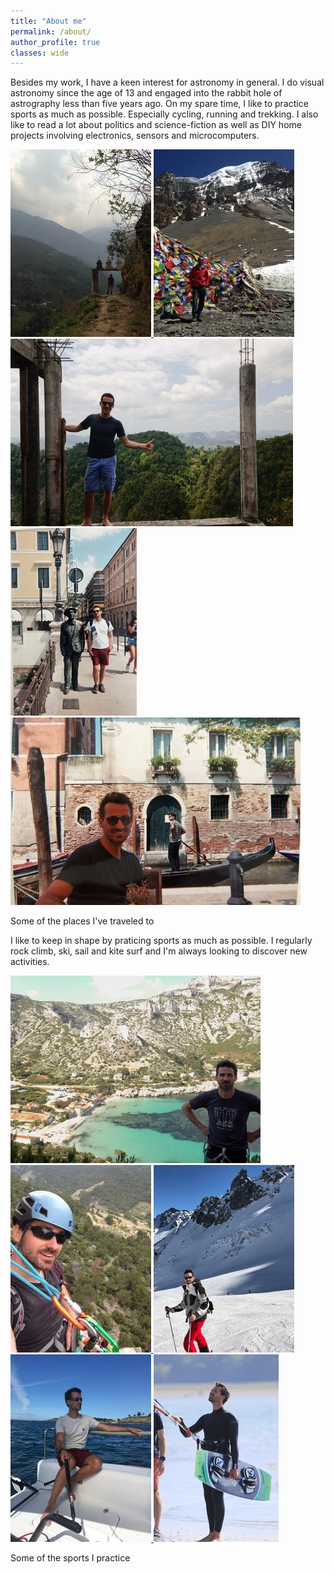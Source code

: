 ```yaml
---
title: "About me"
permalink: /about/
author_profile: true
classes: wide
---
```


Besides my work, I have a keen interest for astronomy in general. I do visual astronomy since the age of 13 and engaged into the rabbit hole of astrography less than five years ago.
On my spare time, I like to practice sports as much as possible. Especially cycling, running and trekking. I also like to read a lot about politics and science-fiction as well as DIY home projects involving electronics, sensors and microcomputers.

<div class="gallery-scroll">
  <a href="/images/sports/travels-1.jpg" title="Hiking the Anapurnas in Nepal" class="image-popup">
    <img class="gallery-img" src="/images/sports/thumbnails/travels-1.jpg" alt="Hiking the Anapurnas in Nepal">
  </a>
  <a href="/images/sports/travels-2.jpg" title="Hiking the Anapurnas in Nepal" class="image-popup">
    <img class="gallery-img" src="/images/sports/thumbnails/travels-2.jpg" alt="Hiking the Anapurnas in Nepal">
  </a>
  <a href="/images/sports/travels-3.jpg" title="Travel in India" class="image-popup">
    <img class="gallery-img" src="/images/sports/thumbnails/travels-3.jpg" alt="Travel in India">
  </a>
  <a href="/images/sports/travels-4.jpg" title="Visiting Trieste" class="image-popup">
    <img class="gallery-img" src="/images/sports/thumbnails/travels-4.jpg" alt="Visiting Trieste">
  </a>
  <a href="/images/sports/travels-5.jpg" title="Visiting Venise" class="image-popup">
    <img class="gallery-img" src="/images/sports/thumbnails/travels-5.jpg" alt="Visiting Venise">
  </a>
</div>
<p class="gallery-caption">Some of the places I've traveled to</p>

I like to keep in shape by praticing sports as much as possible. I regularly rock climb, ski, sail and kite surf and I'm always looking to discover new activities.

<div class="gallery-scroll">
  <a href="/images/sports/sports-1.jpg" title="Climbing the Calanques" class="image-popup">
    <img class="gallery-img" src="/images/sports/thumbnails/sports-1.jpg" alt="Climbing in the Calanques">
  </a>
  <a href="/images/sports/sports-2.jpg" title="Rock climbing" class="image-popup">
    <img class="gallery-img" src="/images/sports/thumbnails/sports-2.jpg" alt="Rock climbing">
  </a>
  <a href="/images/sports/sports-3.jpg" title="Skiing the Alps" class="image-popup">
    <img class="gallery-img" src="/images/sports/thumbnails/sports-3.jpg" alt="Skiing the Alps">
  </a>
  <a href="/images/sports/sports-4.jpg" title="Sailing in Brittany" class="image-popup">
    <img class="gallery-img" src="/images/sports/thumbnails/sports-4.jpg" alt="Sailing in Brittany">
  </a>
  <a href="/images/sports/sports-5.jpg" title="Kite surfing" class="image-popup">
    <img class="gallery-img" src="/images/sports/thumbnails/sports-5.jpg" alt="Kite surfing">
  </a>
</div>
<p class="gallery-caption">Some of the sports I practice</p>